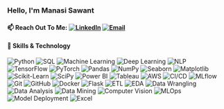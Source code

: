 ### **Hello, I'm Manasi Sawant** 
#### 📫 **Reach Out To Me:**   [![LinkedIn](https://img.shields.io/badge/-LinkedIn-0077B5?logo=linkedin&logoColor=white)](https://www.linkedin.com/in/manasi-s-1169a623b/)              [![Email](https://img.shields.io/badge/-Email-D14836?logo=gmail&logoColor=white)](mailto:mansisawant438@gmail.com) 
#### 🔧 **Skills & Technology**
![Python](https://img.shields.io/badge/-Python-3776AB?logo=python&logoColor=white)  ![SQL](https://img.shields.io/badge/-SQL-4479A1?logo=postgresql&logoColor=white) ![Machine Learning](https://img.shields.io/badge/-Machine%20Learning-102230?logo=scikit-learn&logoColor=white)  ![Deep Learning](https://img.shields.io/badge/-Deep%20Learning-FF6F00?logo=tensorflow&logoColor=white) ![NLP](https://img.shields.io/badge/-Natural%20Language%20Processing-FF6F00?logo=nlp&logoColor=white) ![TensorFlow](https://img.shields.io/badge/-TensorFlow-FF6F00?logo=tensorflow&logoColor=white) ![PyTorch](https://img.shields.io/badge/-PyTorch-EE4C2C?logo=pytorch&logoColor=white) ![Pandas](https://img.shields.io/badge/-Pandas-150458?logo=pandas&logoColor=white) ![NumPy](https://img.shields.io/badge/-NumPy-013243?logo=numpy&logoColor=white) ![Seaborn](https://img.shields.io/badge/-Seaborn-4B0082?logo=python&logoColor=white) ![Matplotlib](https://img.shields.io/badge/-Matplotlib-11557C?logo=python&logoColor=white) ![Scikit-Learn](https://img.shields.io/badge/-Scikit%20Learn-F7931E?logo=scikit-learn&logoColor=white)  ![SciPy](https://img.shields.io/badge/-SciPy-8CAAE6?logo=scipy&logoColor=white) ![Power BI](https://img.shields.io/badge/-Power%20BI-F2C811?logo=power-bi&logoColor=white) ![Tableau](https://img.shields.io/badge/-Tableau-E97627?logo=tableau&logoColor=white) ![AWS](https://img.shields.io/badge/-AWS-FF9900?logo=amazon-aws&logoColor=white) ![CI/CD](https://img.shields.io/badge/-CI/CD-4479A1?logo=githubactions&logoColor=white) ![MLflow](https://img.shields.io/badge/-MLflow-0194E2?logo=mlflow&logoColor=white) ![Git](https://img.shields.io/badge/-Git-F05032?logo=git&logoColor=white) ![GitHub](https://img.shields.io/badge/-GitHub-181717?logo=github&logoColor=white) ![Docker](https://img.shields.io/badge/-Docker-2496ED?logo=docker&logoColor=white) ![Flask](https://img.shields.io/badge/-Flask-000000?logo=flask&logoColor=white) ![ETL](https://img.shields.io/badge/-ETL-4CAF50?logo=databricks&logoColor=white) ![EDA](https://img.shields.io/badge/-EDA-1F77B4?logo=plotly&logoColor=white) ![Data Wrangling](https://img.shields.io/badge/-Data%20Wrangling-008080?logo=python&logoColor=white) ![Data Analysis](https://img.shields.io/badge/-Data%20Analysis-2E8B57?logo=python&logoColor=white) ![Data Mining](https://img.shields.io/badge/-Data%20Mining-556B2F?logo=python&logoColor=white) ![Computer Vision](https://img.shields.io/badge/-Computer%20Vision-DC143C?logo=opencv&logoColor=white) ![MLOps](https://img.shields.io/badge/-MLOps-007ACC?logo=azure-devops&logoColor=white) ![Model Deployment](https://img.shields.io/badge/-Model%20Deployment-9400D3?logo=heroku&logoColor=white) ![Excel](https://img.shields.io/badge/-Excel-217346?logo=microsoft-excel&logoColor=white)  


